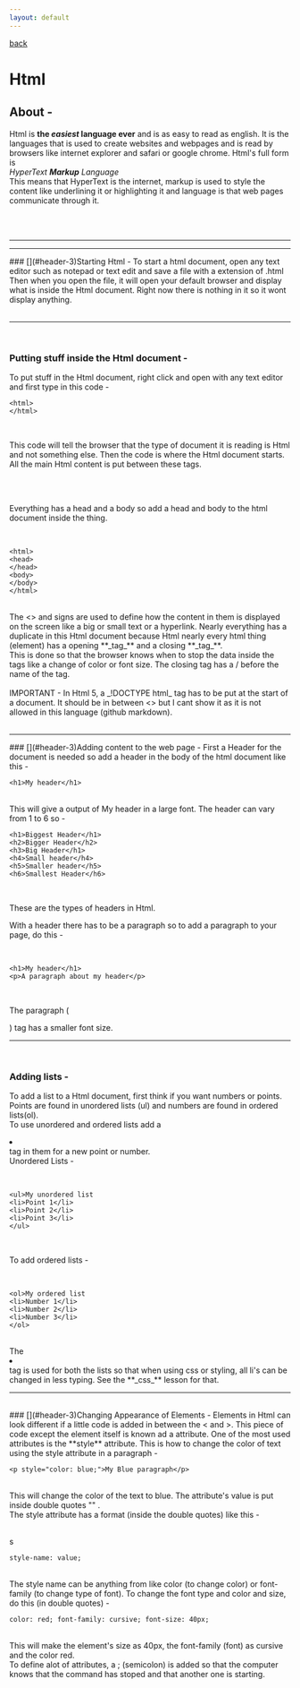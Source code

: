 ```yaml
---
layout: default
---
```


[back](./)
<br />

# Html

## [](#header-1)About -
Html is **the _easiest_ language ever** and is as easy to read as english. It is the languages that is used to create websites and webpages and is read by browsers like internet explorer and safari or google chrome. Html's full form is
<br />
_HyperText **Markup** Language_
<br />
This means that HyperText is the internet, markup is used to style the content like underlining it or highlighting it and language is that web pages communicate through it.

<br />
<br />
<hr />
<hr />
### [](#header-3)Starting Html -
To start a html document, open any text editor such as notepad or text edit and save a file with a extension of .html
Then when you open the file, it will open your default browser and display what is inside the Html document. Right now there is nothing in it so it wont display anything.
<br />
<br />
<hr />
<br />

### [](#header-3)Putting stuff inside the Html document -

To put stuff in the Html document, right click and open with any text editor and first type in this code -
<br />

```
<html>
</html>
```

<br />

This code will tell the browser that the type of document it is reading is Html and not something else. Then the <html></html> code is where the Html document starts. All the main Html content is put between these tags.

<br />
<br />

Everything has a head and a body so add a head and body to the html document inside the <html></html> thing.

<br />

```
<html>
<head>
</head>
<body>
</body>
</html>
```

<br />
The <> and </> signs are used to define how the content in them is displayed on the screen like a big or small text or a hyperlink. Nearly everything has a duplicate in this Html document because Html nearly every html thing (element) has a opening **_tag_** and a closing **_tag_**.
<br />
This is done so that the browser knows when to stop the data inside the tags like a change of color or font size. The closing tag has a  / before the name of the tag.
<br />
<br />
IMPORTANT - In Html 5, a _!DOCTYPE html_ tag has to be put at the start of a document. It should be in between <> but I cant show it as it is not allowed in this language (github markdown).
<br />
<br />
<hr />
### [](#header-3)Adding content to the web page -
First a Header for the document is needed so add a header in the body of the html document like this -

<br />

```
<h1>My header</h1>
```

<br />
This will give a output of My header in a large font. The header can vary from 1 to 6 so -

<br />

```
<h1>Biggest Header</h1>
<h2>Bigger Header</h2>
<h3>Big Header</h1>
<h4>Small header</h4>
<h5>Smaller header</h5>
<h6>Smallest Header</h6>
```

<br />

These are the types of headers in Html.
<br />

With a header there has to be a paragraph so to add a paragraph to your page, do this -

<br />

```
<h1>My header</h1>
<p>A paragraph about my header</p>
```

<br />

The paragraph (<p></p>) tag has a smaller font size.
<br />
<hr />
<br />

### [](#header-3)Adding lists -
To add a list to a Html document, first think if you want numbers or points. Points are found in unordered lists (ul) and numbers are found in ordered lists(ol).
<br />
To use unordered and ordered lists add a <li></li> tag in them for a new point or number.
<br />
Unordered Lists -

<br />

```
<ul>My unordered list
<li>Point 1</li>
<li>Point 2</li>
<li>Point 3</li>
</ul>
```

<br />

To add ordered lists -

<br />

```
<ol>My ordered list
<li>Number 1</li>
<li>Number 2</li>
<li>Number 3</li>
</ol>
```

<br />
The <li></li> tag is used for both the lists so that when using css or styling, all li's can be changed in less typing. See the **_css_** lesson for that.
<br />
<hr />
<br />
### [](#header-3)Changing Appearance of Elements -
Elements in Html can look different if a little code is added in between the < and >. This piece of code except the element itself is known ad a attribute.
One of the most used attributes is the **style** attribute.
This is how to change the color of text using the style attribute in a paragraph -

<br />

```
<p style="color: blue;">My Blue paragraph</p>
```

<br />
This will change the color of the text to blue. The attribute's value is put inside double quotes "" .
<br />
The style attribute has a format (inside the double quotes) like this -

<br />s

```
style-name: value;
```

<br />
The style name can be anything from like color (to change color) or font-family (to change type of font).
To change the font type and color and size, do this (in double quotes) -

<br />

```
color: red; font-family: cursive; font-size: 40px;
```

<br />
This will make the element's size as 40px, the font-family (font) as cursive and the color red.
<br />
To define alot of attributes, a ; (semicolon) is added so that the computer knows that the command has stoped and that another one is starting.
